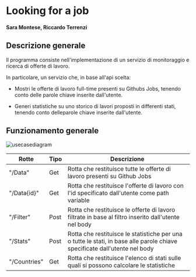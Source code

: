 # Looking for a job

#### Sara Montese, Riccardo Terrenzi

## Descrizione generale
Il programma consiste nell'implementazione di un servizio di monitoraggio e ricerca di offerte di lavoro. 

In particolare, un servizio che, in base all'api scelta:

- Mostri le offerte di lavoro full-time presenti su Githubs Jobs, tenendo conto delle parole chiave inserite dall'utente.

- Generi statistiche su uno storico di lavori proposti in differenti stati, tenendo conto delleparole chiave inserite dall'utente.

## Funzionamento generale

![usecasediagram](blob:https://web.whatsapp.com/82a24e83-6dae-4707-a811-6edc0218fcea)




|Rotte    | Tipo | Descrizione |  
|---------|------------|-------|
|  "/Data"      | Get  | Rotta che restituisce tutte le offerte di lavoro presenti su Github Jobs|
|  "/Data{id}"  | Get  | Rotta che restituisce l'offerte di lavoro con l'id specificato dall'utente come path variable|
|  "/Filter"    | Post | Rotta che restituisce le offerte di lavoro filtrate in base al filtro inserito dall'utente nel body|
|  "/Stats"     | Post | Rotta che restituisce le statistiche per una o tutte le stati, in base alle parole chiave specificate dall'utente nel body|
|  "/Countries" | Get  | Rotta che restituisce l'elenco di stati sulle quali si possono calcolare le statistiche|
